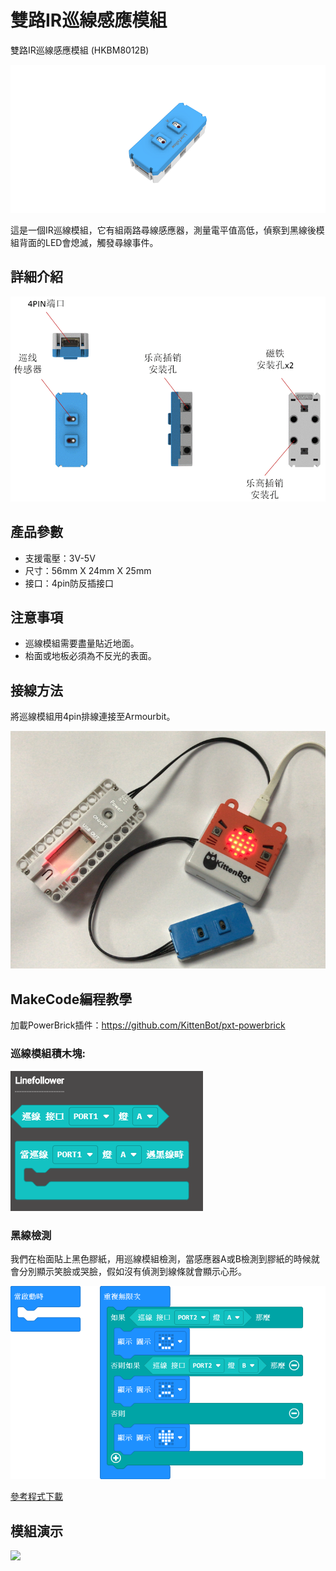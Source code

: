 # 雙路IR巡線感應模組

雙路IR巡線感應模組 (HKBM8012B)

![](./images/07_03.png)

這是一個IR巡線模組，它有組兩路尋線感應器，測量電平值高低，偵察到黑線後模組背面的LED會熄滅，觸發尋線事件。

## 詳細介紹

![](./images/07_01.png)

## 產品參數

- 支援電壓：3V-5V
- 尺寸：56mm X 24mm X 25mm
- 接口：4pin防反插接口

## 注意事項

- 巡線模組需要盡量貼近地面。
- 枱面或地板必須為不反光的表面。

## 接線方法

將巡線模組用4pin排線連接至Armourbit。

![](./kbimages/07_02.png)

## MakeCode編程教學

加載PowerBrick插件：https://github.com/KittenBot/pxt-powerbrick

### 巡線模組積木塊:

![](./images/linefollowblocks.png)

### 黑線檢測

我們在枱面貼上黑色膠紙，用巡線模組檢測，當感應器A或B檢測到膠紙的時候就會分別顯示笑臉或哭臉，假如沒有偵測到線條就會顯示心形。

![](./images/linefollow.png)

[參考程式下載](www.google.com)

## 模組演示

![](./images/IMG_2570.GIF)